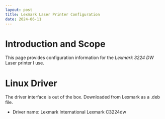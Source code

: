 ```yaml
---
layout: post
title: Lexmark Laser Printer Configuration
date: 2024-06-11
---
```


# Introduction and Scope

This page provides configuration information for the *Lexmark 3224 DW* Laser printer I use.

# Linux Driver

The driver interface is out of the box. Downloaded from Lexmark as a .deb file.

* Driver name: Lexmark International Lexmark C3224dw
